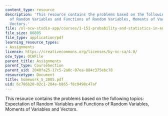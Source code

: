 ```yaml
---
content_type: resource
description: 'This resource contains the problems based on the following topics: Expectation
  of Random Variables and Functions of Random Variables, Moments of Variables and
  Vectors.'
file: /ol-ocw-studio-app/courses/1-151-probability-and-statistics-in-engineering-spring-2005/6c786b2002c1204eb865f8c9498c47af_homework_5_2005.pdf
file_size: 86805
file_type: application/pdf
learning_resource_types:
- Assignments
license: https://creativecommons.org/licenses/by-nc-sa/4.0/
ocw_type: OCWFile
parent_title: Assignments
parent_type: CourseSection
parent_uid: 2040fa25-17c5-2a0c-07ea-884c375ebc78
resourcetype: Document
title: homework_5_2005.pdf
uid: 6c786b20-02c1-204e-b865-f8c9498c47af
---
```

This resource contains the problems based on the following topics: Expectation of Random Variables and Functions of Random Variables, Moments of Variables and Vectors.